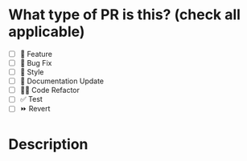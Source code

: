 # What type of PR is this? (check all applicable)
- [ ] 🍕 Feature
- [ ] 🐛 Bug Fix
- [ ] 🎨 Style
- [ ] 📝 Documentation Update
- [ ] 🧑‍💻 Code Refactor
- [ ] ✅ Test
- [ ] ⏩ Revert
# Description
